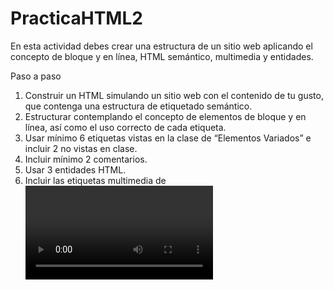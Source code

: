 # PracticaHTML2
En esta actividad debes crear una estructura de un sitio web aplicando el concepto de bloque y en línea, HTML semántico, multimedia y entidades.

Paso a paso

1. Construir un HTML simulando un sitio web con el contenido de tu gusto, que contenga una estructura de etiquetado semántico.
2. Estructurar contemplando el concepto de elementos de bloque y en línea, así como el uso correcto de cada etiqueta.
3. Usar mínimo 6 etiquetas vistas en la clase de “Elementos Variados” e incluir 2 no vistas en clase.
4. Incluir mínimo 2 comentarios.
5. Usar 3 entidades HTML.
6. Incluir las etiquetas multimedia de <video>, <audio> e incluir un video de YouTube con <iframe>.


EXTRA: incluir la etiqueta "<svg>".
